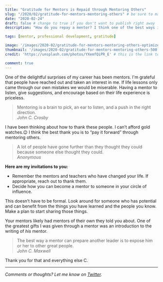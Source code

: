 ```yaml
---
title: "Gratitude for Mentors is Repaid through Mentoring Others"
slug: "/2020/02/gratitude-for-mentors-mentoring-others" # be sure to manually add /YEAR/MONTH/ to the beginning of the slug, ie. /2020/02/
date: "2020-02-24"
draft: false # change to true if you don't want to publish right away
description: "How do you repay a mentor? I think one of the best ways is by being a mentor to others."

tags: [mentor, professional development, gratitude]

image: '/images/2020-02/gratitude-for-mentors-mentoring-others-optimized.jpg' # default width is 1280
thumbnail: '/images/2020-02/gratitude-for-mentors-mentoring-others-500.jpg' # default size should be 500x500
credit: 'https://unsplash.com/photos/YXemfQiPR_E' # this is the link to the page the image came from 

comment: true
---
```

One of the delightful surprises of my career has been mentors. I'm grateful that people have reached out and taken an interest in me. If life lessons only came through our own mistakes we would be miserable. Having a mentor to listen, give suggestions, and encourage based on their life experience is priceless.
<!--more-->

> Mentoring is a brain to pick, an ear to listen, and a push in the right direction.  
> *John C. Crosby*  

I have been thinking about how to thank these people. I can’t afford gold watches.😉 I think the best thank you is to “pay it forward” through mentoring others.

> A lot of people have gone further than they thought they could because someone else thought they could.  
> *Anonymous*

**Here are my invitations to you:**

- Remember the mentors and teachers who have changed your life. If appropriate, reach out to thank them.
- Decide how you can become a mentor to someone in your circle of influence.

This doesn’t have to be formal. Look around for someone who has potential and can benefit from the things you have learned and the people you know. Make a plan to start sharing those things.

Your mentors likely had mentors of their own they told you about. One of the greatest gifts I was given through a mentor was an introduction to the writing of *his* mentor.

> The best way a mentor can prepare another leader is to expose him or her to other great people.  
> *John C. Maxwell*  

Thank you for that and everything else C.

---

*Comments or thoughts? Let me know on [Twitter](https://twitter.com/adamtervort/).*
